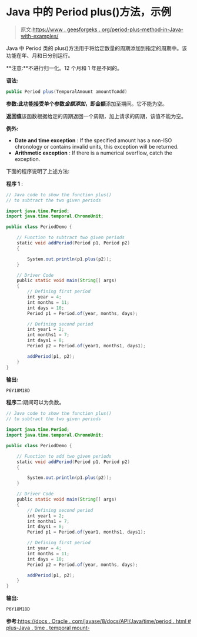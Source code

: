 # Java 中的 Period plus()方法，示例

> 原文:[https://www . geesforgeks . org/period-plus-method-in-Java-with-examples/](https://www.geeksforgeeks.org/period-plus-method-in-java-with-examples/)

Java 中 Period 类的 plus()方法用于将给定数量的周期添加到指定的周期中。该功能在年、月和日分别运行。

**注意:**不进行归一化。12 个月和 1 年是不同的。

**语法:**

```java
public Period plus(TemporalAmount amountToAdd)
```

**参数:**此功能接受单个参数*金额添加*，即**金额**添加至期间。它不能为空。

**返回值**该函数根据给定的周期返回一个周期，加上请求的周期，该值不能为空。

**例外:**

*   **Date and time exception** : If the specified amount has a non-ISO chronology or contains invalid units, this exception will be returned.
*   **Arithmetic exception** : If there is a numerical overflow, catch the exception.

下面的程序说明了上述方法:

**程序 1** :

```java
// Java code to show the function plus()
// to subtract the two given periods

import java.time.Period;
import java.time.temporal.ChronoUnit;

public class PeriodDemo {

    // Function to subtract two given periods
    static void addPeriod(Period p1, Period p2)
    {

        System.out.println(p1.plus(p2));
    }

    // Driver Code
    public static void main(String[] args)
    {
        // Defining first period
        int year = 4;
        int months = 11;
        int days = 10;
        Period p1 = Period.of(year, months, days);

        // Defining second period
        int year1 = 2;
        int months1 = 7;
        int days1 = 8;
        Period p2 = Period.of(year1, months1, days1);

        addPeriod(p1, p2);
    }
}
```

**输出:**

```java
P6Y18M18D

```

**程序二**:期间可以为负数。

```java
// Java code to show the function plus()
// to subtract the two given periods

import java.time.Period;
import java.time.temporal.ChronoUnit;

public class PeriodDemo {

    // Function to add two given periods
    static void addPeriod(Period p1, Period p2)
    {

        System.out.println(p1.plus(p2));
    }

    // Driver Code
    public static void main(String[] args)
    {
        // Defining second period
        int year1 = 2;
        int months1 = 7;
        int days1 = 8;
        Period p1 = Period.of(year1, months1, days1);

        // Defining first period
        int year = 4;
        int months = 11;
        int days = 10;
        Period p2 = Period.of(year, months, days);

        addPeriod(p1, p2);
    }
}
```

**输出:**

```java
P6Y18M18D

```

**参考**:[https://docs . Oracle . com/javase/8/docs/API/Java/time/period . html # plus-Java . time . temporal mount-](https://docs.oracle.com/javase/8/docs/api/java/time/Period.html#plus-java.time.temporal.TemporalAmount-)
